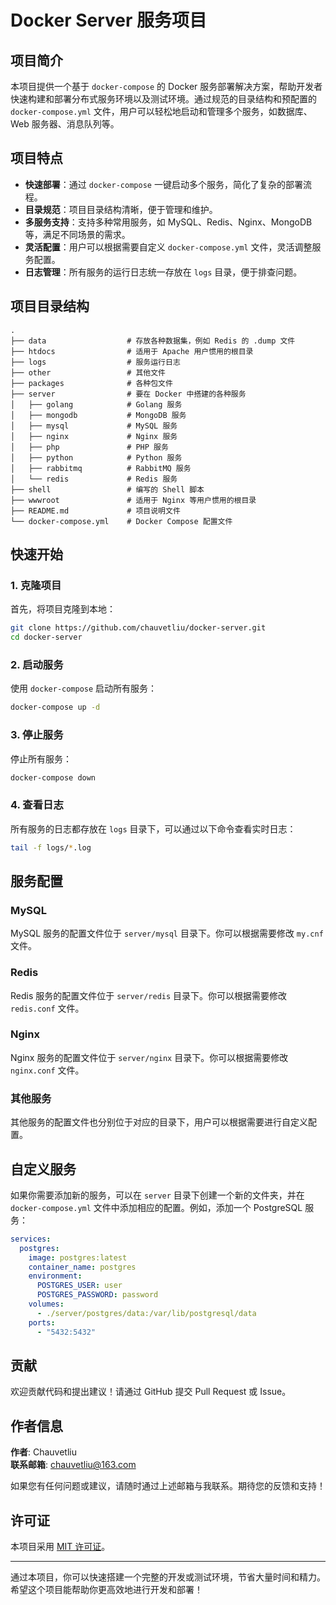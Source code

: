 # Docker Server 服务项目

## 项目简介

本项目提供一个基于 `docker-compose` 的 Docker 服务部署解决方案，帮助开发者快速构建和部署分布式服务环境以及测试环境。通过规范的目录结构和预配置的 `docker-compose.yml` 文件，用户可以轻松地启动和管理多个服务，如数据库、Web 服务器、消息队列等。

## 项目特点

- **快速部署**：通过 `docker-compose` 一键启动多个服务，简化了复杂的部署流程。
- **目录规范**：项目目录结构清晰，便于管理和维护。
- **多服务支持**：支持多种常用服务，如 MySQL、Redis、Nginx、MongoDB 等，满足不同场景的需求。
- **灵活配置**：用户可以根据需要自定义 `docker-compose.yml` 文件，灵活调整服务配置。
- **日志管理**：所有服务的运行日志统一存放在 `logs` 目录，便于排查问题。

## 项目目录结构

```
.
├── data                  # 存放各种数据集，例如 Redis 的 .dump 文件
├── htdocs                # 适用于 Apache 用户惯用的根目录
├── logs                  # 服务运行日志
├── other                 # 其他文件
├── packages              # 各种包文件
├── server                # 要在 Docker 中搭建的各种服务
│   ├── golang            # Golang 服务
│   ├── mongodb           # MongoDB 服务
│   ├── mysql             # MySQL 服务
│   ├── nginx             # Nginx 服务
│   ├── php               # PHP 服务
│   ├── python            # Python 服务
│   ├── rabbitmq          # RabbitMQ 服务
│   └── redis             # Redis 服务
├── shell                 # 编写的 Shell 脚本
├── wwwroot               # 适用于 Nginx 等用户惯用的根目录
├── README.md             # 项目说明文件
└── docker-compose.yml    # Docker Compose 配置文件
```

## 快速开始

### 1. 克隆项目

首先，将项目克隆到本地：

```bash
git clone https://github.com/chauvetliu/docker-server.git
cd docker-server
```

### 2. 启动服务

使用 `docker-compose` 启动所有服务：

```bash
docker-compose up -d
```

### 3. 停止服务

停止所有服务：

```bash
docker-compose down
```

### 4. 查看日志

所有服务的日志都存放在 `logs` 目录下，可以通过以下命令查看实时日志：

```bash
tail -f logs/*.log
```

## 服务配置

### MySQL

MySQL 服务的配置文件位于 `server/mysql` 目录下。你可以根据需要修改 `my.cnf` 文件。

### Redis

Redis 服务的配置文件位于 `server/redis` 目录下。你可以根据需要修改 `redis.conf` 文件。

### Nginx

Nginx 服务的配置文件位于 `server/nginx` 目录下。你可以根据需要修改 `nginx.conf` 文件。

### 其他服务

其他服务的配置文件也分别位于对应的目录下，用户可以根据需要进行自定义配置。

## 自定义服务

如果你需要添加新的服务，可以在 `server` 目录下创建一个新的文件夹，并在 `docker-compose.yml` 文件中添加相应的配置。例如，添加一个 PostgreSQL 服务：

```yaml
services:
  postgres:
    image: postgres:latest
    container_name: postgres
    environment:
      POSTGRES_USER: user
      POSTGRES_PASSWORD: password
    volumes:
      - ./server/postgres/data:/var/lib/postgresql/data
    ports:
      - "5432:5432"
```

## 贡献

欢迎贡献代码和提出建议！请通过 GitHub 提交 Pull Request 或 Issue。

## 作者信息

**作者**: Chauvetliu  
**联系邮箱**: chauvetliu@163.com  

如果您有任何问题或建议，请随时通过上述邮箱与我联系。期待您的反馈和支持！

## 许可证

本项目采用 [MIT 许可证](LICENSE)。

---

通过本项目，你可以快速搭建一个完整的开发或测试环境，节省大量时间和精力。希望这个项目能帮助你更高效地进行开发和部署！